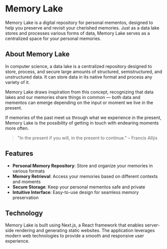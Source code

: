 # Memory Lake

Memory Lake is a digital repository for personal mementos, designed to help you preserve and revisit your cherished memories. Just as a data lake stores and processes various forms of data, Memory Lake serves as a centralized space for your personal memories.

## About Memory Lake

In computer science, a data lake is a centralized repository designed to store, process, and secure large amounts of structured, semistructured, and unstructured data. It can store data in its native format and process any variety of it.

Memory Lake draws inspiration from this concept, recognizing that data lakes and our memories share things in common — both data and mementos can emerge depending on the input or moment we live in the present.

If memories of the past meet us through what we experience in the present, Memory Lake is the possibility of getting in touch with endearing moments more often.

> "In the present if you will, in the present to continue."
> – Francis Allÿs

## Features

- **Personal Memory Repository**: Store and organize your memories in various formats
- **Memory Retrieval**: Access your memories based on different contexts and moments
- **Secure Storage**: Keep your personal mementos safe and private
- **Intuitive Interface**: Easy-to-use design for seamless memory preservation

## Technology

Memory Lake is built using Next.js, a React framework that enables server-side rendering and generating static websites. The application leverages modern web technologies to provide a smooth and responsive user experience.
